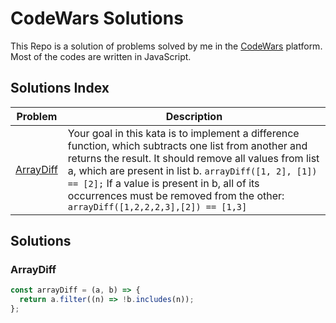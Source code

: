 # CodeWars Solutions

This Repo is a solution of problems solved by me in the [CodeWars](https://www.codewars.com/) platform. Most of the codes are written in JavaScript.

## Solutions Index

| Problem                 | Description                                                                                                                                                                                                                                                                                                                                                 |
| ----------------------- | ----------------------------------------------------------------------------------------------------------------------------------------------------------------------------------------------------------------------------------------------------------------------------------------------------------------------------------------------------------- |
| [ArrayDiff](#arraydiff) | Your goal in this kata is to implement a difference function, which subtracts one list from another and returns the result. It should remove all values from list a, which are present in list b. `arrayDiff([1, 2], [1]) == [2];` If a value is present in b, all of its occurrences must be removed from the other: `arrayDiff([1,2,2,2,3],[2]) == [1,3]` |

## Solutions

### ArrayDiff

```javascript
const arrayDiff = (a, b) => {
  return a.filter((n) => !b.includes(n));
};
```
